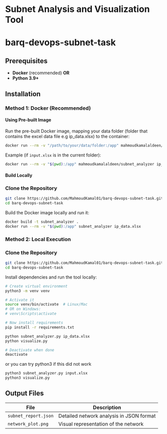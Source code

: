 # Subnet Analysis and Visualization Tool

# barq-devops-subnet-task

## Prerequisites

- **Docker** (recommended) **OR**
- **Python 3.9+**

## Installation

### Method 1: Docker (Recommended)

#### Using Pre-built Image

Run the pre-built Docker image, mapping your data folder (folder that contains the excel data file e.g ip_data.xlsx) to the container:

```bash
docker run --rm -v "/path/to/your/data/folder:/app" mahmoudkamalaldeen/subnet_analyzer ip_data.xlsx
```

Example (if `input.xlsx` is in the current folder):

```bash
docker run --rm -v "$(pwd):/app" mahmoudkamalaldeen/subnet_analyzer ip_data.xlsx
```

#### Build Locally

### Clone the Repository

```bash
git clone https://github.com/MahmoudKamal01/barq-devops-subnet-task.git
cd barq-devops-subnet-task
```

Build the Docker image locally and run it:

```bash
docker build -t subnet_analyzer .
docker run --rm -v "$(pwd):/app" subnet_analyzer ip_data.xlsx
```

### Method 2: Local Execution

### Clone the Repository

```bash
git clone https://github.com/MahmoudKamal01/barq-devops-subnet-task.git
cd barq-devops-subnet-task
```

Install dependencies and run the tool locally:

```bash
# Create virtual environment
python3 -m venv venv

# Activate it
source venv/bin/activate  # Linux/Mac
# OR on Windows:
# venv\Scripts\activate

# Now install requirements
pip install -r requirements.txt

python subnet_analyzer.py ip_data.xlsx
python visualize.py

# Deactivate when done
deactivate
```

or you can try python3 if this did not work

```bash
python3 subnet_analyzer.py input.xlsx
python3 visualize.py
```

## Output Files

| File                 | Description                              |
| -------------------- | ---------------------------------------- |
| `subnet_report.json` | Detailed network analysis in JSON format |
| `network_plot.png`   | Visual representation of the network     |
